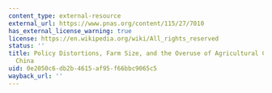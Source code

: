 ```yaml
---
content_type: external-resource
external_url: https://www.pnas.org/content/115/27/7010
has_external_license_warning: true
license: https://en.wikipedia.org/wiki/All_rights_reserved
status: ''
title: Policy Distortions, Farm Size, and the Overuse of Agricultural Chemicals in
  China
uid: 0e2050c6-db2b-4615-af95-f66bbc9065c5
wayback_url: ''
---
```

